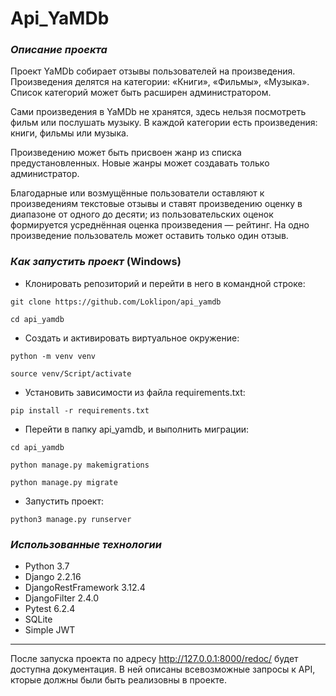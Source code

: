 # **Api_YaMDb**

### _Описание проекта_
Проект YaMDb собирает отзывы пользователей на произведения. Произведения делятся на категории: «Книги», «Фильмы», «Музыка». Список категорий может быть расширен администратором.

Сами произведения в YaMDb не хранятся, здесь нельзя посмотреть фильм или послушать музыку.
В каждой категории есть произведения: книги, фильмы или музыка.

Произведению может быть присвоен жанр из списка предустановленных. Новые жанры может создавать только администратор.

Благодарные или возмущённые пользователи оставляют к произведениям текстовые отзывы и ставят произведению оценку в диапазоне от одного до десяти; из пользовательских оценок формируется усреднённая оценка произведения — рейтинг. На одно произведение пользователь может оставить только один отзыв.

### _Как запустить проект_ (Windows)
* Клонировать репозиторий и перейти в него в командной строке:
```
git clone https://github.com/Loklipon/api_yamdb
```
```
cd api_yamdb
```
* Создать и активировать виртуальное окружение:
```
python -m venv venv
```
```
source venv/Script/activate
```
* Установить зависимости из файла requirements.txt:
```
pip install -r requirements.txt
```
* Перейти в папку api_yamdb, и выполнить миграции:
```
cd api_yamdb
```
```
python manage.py makemigrations
```
```
python manage.py migrate
```
* Запустить проект:
```
python3 manage.py runserver
```

### _Использованные технологии_
- Python 3.7
- Django 2.2.16
- DjangoRestFramework 3.12.4
- DjangoFilter 2.4.0
- Pytest 6.2.4
- SQLite
- Simple JWT

---
После запуска проекта по адресу http://127.0.0.1:8000/redoc/ будет доступна документация. В ней описаны всевозможные запросы к API, кторые должны были быть реализовны в проекте.


